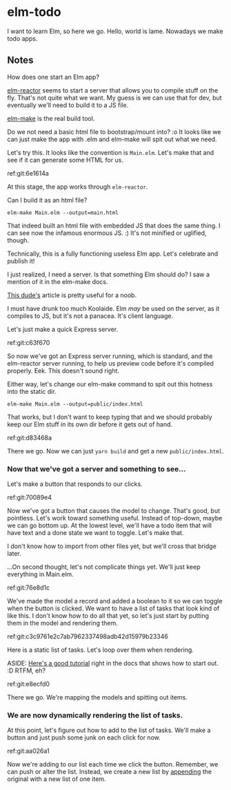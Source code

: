 # elm-todo

I want to learn Elm, so here we go.  Hello, world is lame.  Nowadays we make
todo apps.

## Notes

How does one start an Elm app?

[elm-reactor](https://guide.elm-lang.org/install.html#elm-reactor) seems to
start a server that allows you to compile stuff on the fly.  That's not quite
what we want.  My guess is we can use that for dev, but eventually we'll need to
build it to a JS file.

[elm-make](https://github.com/elm-lang/elm-make) is the real build tool.


Do we not need a basic html file to bootstrap/mount into?  :o  It looks like we
can just make the app with .elm and elm-make will spit out what we need.

Let's try this.  It looks like the convention is `Main.elm`.  Let's make that
and see if it can generate some HTML for us.

ref:git:6e1614a

At this stage, the app works through `elm-reactor`.

Can I build it as an html file?

`elm-make Main.elm --output=main.html`

That indeed built an html file with embedded JS that does the same thing.  I can
see now the infamous enormous JS.  :)  It's not minified or uglified, though.

Technically, this is a fully functioning useless Elm app.  Let's celebrate and
publish it!

I just realized, I need a server.  Is that something Elm should do?  I saw a
mention of it in the elm-make docs.

[This dude's](https://dennisreimann.de/articles/elm-setup-first-project.html)
article is pretty useful for a noob.

I must have drunk too much Koolaide.  Elm _may_ be used on the server, as it
compiles to JS, but it's not a panacea.  It's client language.

Let's just make a quick Express server.

ref:git:c63f670

So now we've got an Express server running, which is standard, and the
elm-reactor server running, to help us preview code before it's compiled
properly.  Eek.  This doesn't sound right.

Either way, let's change our elm-make command to spit out this hotness into the
static dir.

`elm-make Main.elm --output=public/index.html`

That works, but I don't want to keep typing that and we should probably keep our
Elm stuff in its own dir before it gets out of hand.

ref:git:d83468a

There we go.  Now we can just `yarn build` and get a new `public/index.html`.


### Now that we've got a server and something to see...

Let's make a button that responds to our clicks.

ref:git:70089e4

Now we've got a button that causes the model to change.  That's good, but
pointless.  Let's work toward something useful.  Instead of top-down, maybe we
can go bottom up.  At the lowest level, we'll have a todo item that will have
text and a done state we want to toggle.  Let's make that.

I don't know how to import from other files yet, but we'll cross that bridge
later.

...On second thought, let's not complicate things yet.  We'll just keep
everything in Main.elm.

ref:git:76e8d1c

We've made the model a record and added a boolean to it so we can toggle when
the button is clicked.  We want to have a list of tasks that look kind of like
this.  I don't know how to do all that yet, so let's just start by putting them
in the model and rendering them.

ref:git:c3c9761e2c7ab7962337498adb42d15979b23346

Here is a static list of tasks.  Let's loop over them when rendering.

ASIDE: [Here's a good
tutorial](https://www.elm-tutorial.org/en/04-starting/cover.html) right in the
docs that shows how to start out.  :D  RTFM, eh?

ref:git:e8ecfd0

There we go.  We're mapping the models and spitting out items.


### We are now dynamically rendering the list of tasks.

At this point, let's figure out how to add to the list of tasks.  We'll make a
button and just push some junk on each click for now.

ref:git:aa026a1

Now we're adding to our list each time we click the button.  Remember, we can
push or alter the list.  Instead, we create a new list by
[appending](http://package.elm-lang.org/packages/elm-lang/core/latest/List#append)
the original with a new list of one item.

